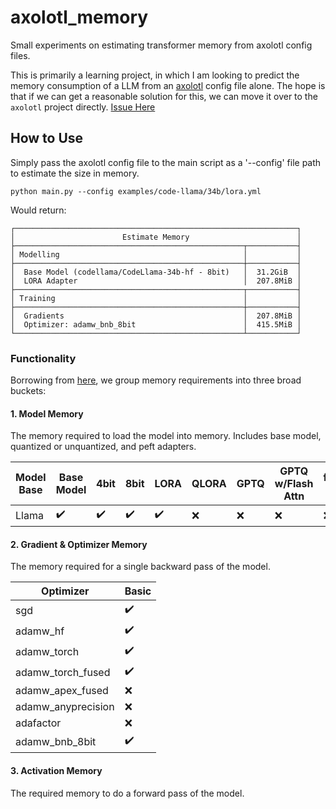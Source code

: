 # axolotl_memory
Small experiments on estimating transformer memory from axolotl config files.

This is primarily a learning project, in which I am looking to predict the memory consumption of a LLM from an [axolotl]() config file alone.
The hope is that if we can get a reasonable solution for this, we can move it over to the `axolotl` project directly. [Issue Here](https://github.com/OpenAccess-AI-Collective/axolotl/issues/848)
## How to Use

Simply pass the axolotl config file to the main script as a '--config' file path to estimate the size in memory.

```
python main.py --config examples/code-llama/34b/lora.yml
```

Would return:

```
┌───────────────────────────────────────────────────────────────┐
│                        Estimate Memory                        │
├───────────────────────────────────────────────────┬───────────┤
│ Modelling                                         │           │
├───────────────────────────────────────────────────┼───────────┤
│  Base Model (codellama/CodeLlama-34b-hf - 8bit)   │  31.2GiB  │
│  LORA Adapter                                     │  207.8MiB │
├───────────────────────────────────────────────────┬───────────┤
│ Training                                          │           │
├───────────────────────────────────────────────────┼───────────┤
│  Gradients                                        │  207.8MiB │
│  Optimizer: adamw_bnb_8bit                        │  415.5MiB │
└───────────────────────────────────────────────────┴───────────┘
```

### Functionality

Borrowing from [here](https://tinkerd.net/blog/machine-learning/distributed-training/#measuring-the-four-sources-of-memory-consumption), we group memory requirements into three broad buckets:

#### 1. Model Memory

The memory required to load the model into memory. Includes base model, quantized or unquantized, and peft adapters.

| Model Base | Base Model | 4bit | 8bit | LORA | QLORA | GPTQ | GPTQ w/Flash Attn | flash attn | xformers attn |
| ---------- | ---------- | --- | --- | -------- | - | --- | --- | --- | --- |
| Llama      | ✔️          | ✔️  | ✔️  | ✔️       | :x: | :x: | :x: | :x: | :x: |

#### 2. Gradient & Optimizer Memory

The memory required for a single backward pass of the model.

| Optimizer | Basic |
| --- | --- |
| sgd | ✔️ |
| adamw_hf| ✔️ |
| adamw_torch | ✔️ |
| adamw_torch_fused | ✔️ |
| adamw_apex_fused | :x: |
| adamw_anyprecision | :x: |
| adafactor | :x: |
| adamw_bnb_8bit | ✔️ |

#### 3. Activation Memory

The required memory to do a forward pass of the model.
